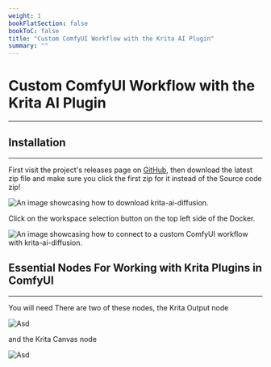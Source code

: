 ```yaml
---
weight: 1
bookFlatSection: false
bookToC: false
title: "Custom ComfyUI Workflow with the Krita AI Plugin"
summary: ""
---
```


<!--markdownlint-disable MD025 MD033 -->

# Custom ComfyUI Workflow with the Krita AI Plugin

---

## Installation

---

First visit the project's releases page on [GitHub](https://github.com/Acly/krita-ai-diffusion/releases), then download the latest zip file and make sure you click the first zip for it instead of the Source code zip!

![An image showcasing how to download krita-ai-diffusion.](https://huggingface.co/k4d3/yiff_toolkit6/resolve/main/static/comfyui/krita_ai_download.png)

Click on the workspace selection button on the top left side of the Docker.

![An image showcasing how to connect to a custom ComfyUI workflow with krita-ai-diffusion.](https://huggingface.co/k4d3/yiff_toolkit6/resolve/main/static/comfyui/krita_ai_select_graph.png)

## Essential Nodes For Working with Krita Plugins in ComfyUI

---

You will need 
There are two of these nodes, the Krita Output node

![Asd](https://huggingface.co/k4d3/yiff_toolkit6/resolve/main/static/comfyui/krita_ai_output_node.png)

and the Krita Canvas node

![Asd](https://huggingface.co/k4d3/yiff_toolkit6/resolve/main/static/comfyui/krita_ai_canvas_node.png)